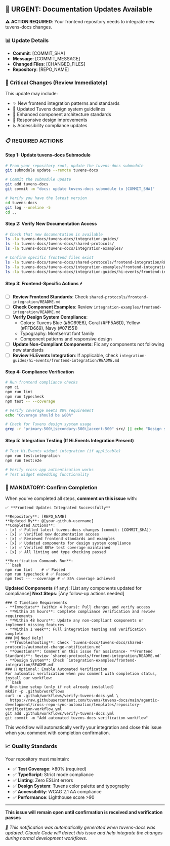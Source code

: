 ## 📢 URGENT: Documentation Updates Available

⚠️ **ACTION REQUIRED**: Your frontend repository needs to integrate new tuvens-docs changes.

### 📊 Update Details
- **Commit**: [COMMIT_SHA]
- **Message**: [COMMIT_MESSAGE]
- **Changed Files**: [CHANGED_FILES]
- **Repository**: [REPO_NAME]
### 🚨 Critical Changes (Review Immediately)
This update may include:
- ✨ New frontend integration patterns and standards
- 🎨 Updated Tuvens design system guidelines  
- 🔧 Enhanced component architecture standards
- 📱 Responsive design improvements
- ♿ Accessibility compliance updates
### 📋 REQUIRED ACTIONS

#### Step 1: Update tuvens-docs Submodule
```bash
# From your repository root, update the tuvens-docs submodule
git submodule update --remote tuvens-docs

# Commit the submodule update
git add tuvens-docs
git commit -m "docs: update tuvens-docs submodule to [COMMIT_SHA]"

# Verify you have the latest version
cd tuvens-docs
git log --oneline -5
cd ..
```
#### Step 2: Verify New Documentation Access
```bash
# Check that new documentation is available
ls -la tuvens-docs/tuvens-docs/integration-guides/
ls -la tuvens-docs/tuvens-docs/shared-protocols/
ls -la tuvens-docs/tuvens-docs/integration-examples/

# Confirm specific frontend files exist
ls -la tuvens-docs/tuvens-docs/shared-protocols/frontend-integration/README.md
ls -la tuvens-docs/tuvens-docs/integration-examples/frontend-integration/README.md
ls -la tuvens-docs/tuvens-docs/integration-guides/hi-events/frontend-integration/README.md
```
#### Step 3: Frontend-Specific Actions ⚡
- [ ] **Review Frontend Standards**: Check `shared-protocols/frontend-integration/README.md`
- [ ] **Check Component Examples**: Review `integration-examples/frontend-integration/README.md`
- [ ] **Verify Design System Compliance**: 
  - Colors: Tuvens Blue (#5C69E6), Coral (#FF5A6D), Yellow (#FFD669), Navy (#071551)
  - Typography: Montserrat font family
  - Component patterns and responsive design
- [ ] **Update Non-Compliant Components**: Fix any components not following new standards
- [ ] **Review Hi.Events Integration**: If applicable, check `integration-guides/hi-events/frontend-integration/README.md`

#### Step 4: Compliance Verification
```bash
# Run frontend compliance checks
npm ci
npm run lint
npm run typecheck
npm test -- --coverage

# Verify coverage meets 80% requirement
echo "Coverage should be ≥80%"

# Check for Tuvens design system usage
grep -r "primary-500\|secondary-500\|accent-500" src/ || echo "Design system colors in use"
```

#### Step 5: Integration Testing (If Hi.Events Integration Present)
```bash
# Test Hi.Events widget integration (if applicable)
npm run test:integration
npm run test:e2e

# Verify cross-app authentication works
# Test widget embedding functionality
```
### 🔄 MANDATORY: Confirm Completion

When you've completed all steps, **comment on this issue** with:

```
✅ **Frontend Updates Integrated Successfully**

**Repository**: [REPO_NAME]
**Updated By**: @[your-github-username]
**Completed Actions**:
- [x] ✅ Pulled latest tuvens-docs changes (commit: [COMMIT_SHA])
- [x] ✅ Verified new documentation access
- [x] ✅ Reviewed frontend standards and examples
- [x] ✅ Updated components for design system compliance
- [x] ✅ Verified 80%+ test coverage maintained
- [x] ✅ All linting and type checking passed

**Verification Commands Run**:
```bash
npm run lint    # ✅ Passed
npm run typecheck # ✅ Passed  
npm test -- --coverage # ✅ 85% coverage achieved
```

**Updated Components** (if any): [List any components updated for compliance]
**Next Steps**: [Any follow-up actions needed]
```
### ⏰ Timeline Requirements
- **Immediate** (within 4 hours): Pull changes and verify access
- **Within 24 hours**: Complete compliance verification and review requirements  
- **Within 48 hours**: Update any non-compliant components or implement missing features
- **Within 1 week**: Full integration testing and verification complete
### 🆘 Need Help?
- **Troubleshooting**: Check `tuvens-docs/tuvens-docs/shared-protocols/automated-change-notification.md`
- **Questions**: Comment on this issue for assistance- **Frontend Standards**: Review `shared-protocols/frontend-integration/README.md`
- **Design System**: Check `integration-examples/frontend-integration/README.md`
### 🤖 Optional: Enable Automated Verification
For automatic verification when you comment with completion status, install our workflow:
```bash
# One-time setup (only if not already installed)
mkdir -p .github/workflows
curl -o .github/workflows/verify-tuvens-docs.yml \
  https://raw.githubusercontent.com/tuvens/tuvens-docs/main/agentic-development/cross-repo-sync-automation/templates/repository-verification-workflow.yml
git add .github/workflows/verify-tuvens-docs.yml
git commit -m "Add automated tuvens-docs verification workflow"
```
This workflow will automatically verify your integration and close this issue when you comment with completion confirmation.
### 📈 Quality Standards
Your repository must maintain:
- ✅ **Test Coverage**: ≥80% (required)
- ✅ **TypeScript**: Strict mode compliance
- ✅ **Linting**: Zero ESLint errors
- ✅ **Design System**: Tuvens color palette and typography
- ✅ **Accessibility**: WCAG 2.1 AA compliance
- ✅ **Performance**: Lighthouse score >90
---
**This issue will remain open until confirmation is received and verification passes**

*🤖 This notification was automatically generated when tuvens-docs was updated. Claude Code will detect this issue and help integrate the changes during normal development workflows.*